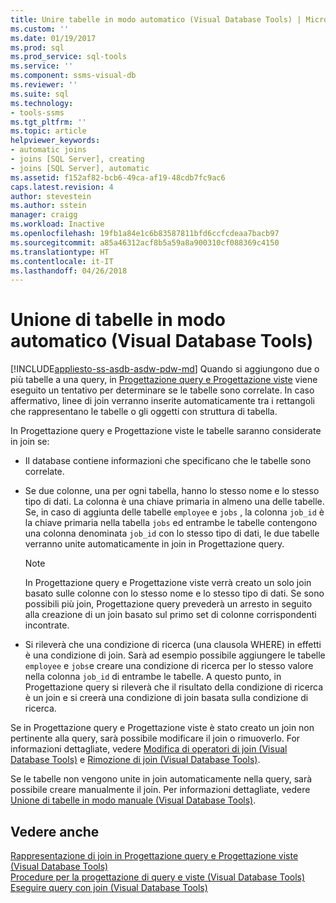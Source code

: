 ```yaml
---
title: Unire tabelle in modo automatico (Visual Database Tools) | Microsoft Docs
ms.custom: ''
ms.date: 01/19/2017
ms.prod: sql
ms.prod_service: sql-tools
ms.service: ''
ms.component: ssms-visual-db
ms.reviewer: ''
ms.suite: sql
ms.technology:
- tools-ssms
ms.tgt_pltfrm: ''
ms.topic: article
helpviewer_keywords:
- automatic joins
- joins [SQL Server], creating
- joins [SQL Server], automatic
ms.assetid: f152af82-bcb6-49ca-af19-48cdb7fc9ac6
caps.latest.revision: 4
author: stevestein
ms.author: sstein
manager: craigg
ms.workload: Inactive
ms.openlocfilehash: 19fb1a84e1c6b83587811bfd6ccfcdeaa7bacb97
ms.sourcegitcommit: a85a46312acf8b5a59a8a900310cf088369c4150
ms.translationtype: HT
ms.contentlocale: it-IT
ms.lasthandoff: 04/26/2018
---
```

# <a name="join-tables-automatically-visual-database-tools"></a>Unione di tabelle in modo automatico (Visual Database Tools)
[!INCLUDE[appliesto-ss-asdb-asdw-pdw-md](../../includes/appliesto-ss-asdb-asdw-pdw-md.md)]
Quando si aggiungono due o più tabelle a una query, in [Progettazione query e Progettazione viste](../../ssms/visual-db-tools/query-and-view-designer-tools-visual-database-tools.md) viene eseguito un tentativo per determinare se le tabelle sono correlate. In caso affermativo, linee di join verranno inserite automaticamente tra i rettangoli che rappresentano le tabelle o gli oggetti con struttura di tabella.  
  
In Progettazione query e Progettazione viste le tabelle saranno considerate in join se:  
  
-   Il database contiene informazioni che specificano che le tabelle sono correlate.  
  
-   Se due colonne, una per ogni tabella, hanno lo stesso nome e lo stesso tipo di dati. La colonna è una chiave primaria in almeno una delle tabelle. Se, in caso di aggiunta delle tabelle `employee` e `jobs` , la colonna `job_id` è la chiave primaria nella tabella `jobs` ed entrambe le tabelle contengono una colonna denominata `job_id` con lo stesso tipo di dati, le due tabelle verranno unite automaticamente in join in Progettazione query.  
  
    > [!NOTE]  
    > In Progettazione query e Progettazione viste verrà creato un solo join basato sulle colonne con lo stesso nome e lo stesso tipo di dati. Se sono possibili più join, Progettazione query prevederà un arresto in seguito alla creazione di un join basato sul primo set di colonne corrispondenti incontrate.  
  
-   Si rileverà che una condizione di ricerca (una clausola WHERE) in effetti è una condizione di join. Sarà ad esempio possibile aggiungere le tabelle `employee` e `jobs`e creare una condizione di ricerca per lo stesso valore nella colonna `job_id` di entrambe le tabelle. A questo punto, in Progettazione query si rileverà che il risultato della condizione di ricerca è un join e si creerà una condizione di join basata sulla condizione di ricerca.  
  
Se in Progettazione query e Progettazione viste è stato creato un join non pertinente alla query, sarà possibile modificare il join o rimuoverlo. For informazioni dettagliate, vedere [Modifica di operatori di join &#40;Visual Database Tools&#41;](../../ssms/visual-db-tools/modify-join-operators-visual-database-tools.md) e [Rimozione di join &#40;Visual Database Tools&#41;](../../ssms/visual-db-tools/remove-joins-visual-database-tools.md).  
  
Se le tabelle non vengono unite in join automaticamente nella query, sarà possibile creare manualmente il join. Per informazioni dettagliate, vedere [Unione di tabelle in modo manuale &#40;Visual Database Tools&#41;](../../ssms/visual-db-tools/join-tables-manually-visual-database-tools.md).  
  
## <a name="see-also"></a>Vedere anche  
[Rappresentazione di join in Progettazione query e Progettazione viste &#40;Visual Database Tools&#41;](../../ssms/visual-db-tools/how-the-query-and-view-designer-represents-joins-visual-database-tools.md)  
[Procedure per la progettazione di query e viste &#40;Visual Database Tools&#41;](../../ssms/visual-db-tools/design-queries-and-views-how-to-topics-visual-database-tools.md)  
[Eseguire query con join &#40;Visual Database Tools&#41;](../../ssms/visual-db-tools/query-with-joins-visual-database-tools.md)  
  
